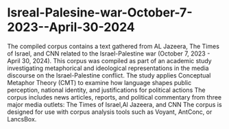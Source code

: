 # Isreal-Palesine-war-October-7-2023--April-30-2024
The compiled corpus contains a text gathered from AL Jazeera, The Times of Israel, and CNN related to the Israel-Palestine war (October 7, 2023 - April 30, 2024).
This corpus was compiled as part of an academic study investigating metaphorical and ideological representations in the media discourse on the Israel-Palestine conflict. The study applies Conceptual Metaphor Theory (CMT) to examine how language shapes public perception, national identity, and justifications for political actions
The corpus includes news articles, reports, and political commentary from three major media outlets: The Times of Israel,Al Jazeera, and CNN
The corpus is designed for use with corpus analysis tools such as Voyant, AntConc, or LancsBox.
